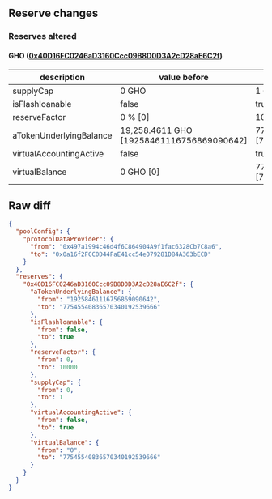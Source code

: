 ## Reserve changes

### Reserves altered

#### GHO ([0x40D16FC0246aD3160Ccc09B8D0D3A2cD28aE6C2f](https://etherscan.io/address/0x40D16FC0246aD3160Ccc09B8D0D3A2cD28aE6C2f))

| description | value before | value after |
| --- | --- | --- |
| supplyCap | 0 GHO | 1 GHO |
| isFlashloanable | false | true |
| reserveFactor | 0 % [0] | 100 % [10000] |
| aTokenUnderlyingBalance | 19,258.4611 GHO [19258461116756869090642] | 77,545,540.8365 GHO [77545540836570340192539666] |
| virtualAccountingActive | false | true |
| virtualBalance | 0 GHO [0] | 77,545,540.8365 GHO [77545540836570340192539666] |


## Raw diff

```json
{
  "poolConfig": {
    "protocolDataProvider": {
      "from": "0x497a1994c46d4f6C864904A9f1fac6328Cb7C8a6",
      "to": "0x0a16f2FCC0D44FaE41cc54e079281D84A363bECD"
    }
  },
  "reserves": {
    "0x40D16FC0246aD3160Ccc09B8D0D3A2cD28aE6C2f": {
      "aTokenUnderlyingBalance": {
        "from": "19258461116756869090642",
        "to": "77545540836570340192539666"
      },
      "isFlashloanable": {
        "from": false,
        "to": true
      },
      "reserveFactor": {
        "from": 0,
        "to": 10000
      },
      "supplyCap": {
        "from": 0,
        "to": 1
      },
      "virtualAccountingActive": {
        "from": false,
        "to": true
      },
      "virtualBalance": {
        "from": "0",
        "to": "77545540836570340192539666"
      }
    }
  }
}
```